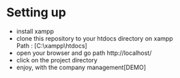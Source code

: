 # Setting up

- install xampp
- clone this repository to your htdocs directory on xampp
  <br>Path : [C:\xampp\htdocs]
- open your browser and go path http://localhost/
- click on the project directory
- enjoy, with the company management[DEMO]
